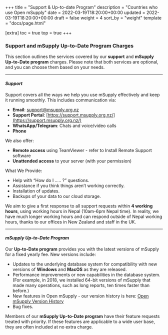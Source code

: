 +++
title = "Support & Up-to-date Program"
description = "Countries who use Open mSupply"
date = 2022-03-19T18:20:00+00:00
updated = 2022-03-19T18:20:00+00:00
draft = false
weight = 4
sort_by = "weight"
template = "docs/page.html"

[extra]
toc = true
top = true
+++

### Support and mSupply Up-to-Date Program Charges

This section outlines the services covered by our **support** and **mSupply Up-to-Date program** charges. Please note that both services are optional, and you can choose them based on your needs.

---

#### ***Support***

Support covers all the ways we help you use mSupply effectively and keep it running smoothly. This includes communication via:

- **Email**: [support@msupply.org.nz](mailto:support@msupply.org.nz)
- **Support Portal**: [https://support.msupply.org.nz/](https://support.msupply.org.nz/)
- **WhatsApp/Telegram**: Chats and voice/video calls
- **Phone**

We also offer:

- **Remote access** using TeamViewer - refer to Install Remote Support software
- **Unattended access** to your server (with your permission)

What We Provide:

- Help with “How do I ….. ?” questions.
- Assistance if you think things aren’t working correctly.
- Installation of updates.
- Backups of your data to our cloud storage.

We aim to give a first response to all support requests within **4 working hours**, using working hours in Nepal (10am-6pm Nepal time). In reality, we have much longer working hours and can respond outside of Nepal working hours, thanks to our offices in New Zealand and staff in the UK.

---

#### ***mSupply Up-to-Date Program***

Our **Up-to-Date program** provides you with the latest versions of mSupply for a fixed yearly fee. New versions include:

- Updates to the underlying database system for compatibility with new versions of **Windows** and **MacOS** as they are released.
- Performance improvements or new capabilities in the database system. (For example, in 2018, we installed 64-bit versions of mSupply that made many operations, such as long reports, ten times faster than before.)
- New features in Open mSupply - our version history is here: [Open mSupply Version History](https://msupply.foundation/open-msupply/releases)
- Bug fixes.

Members of our **mSupply Up-to-Date program** have their feature requests treated with priority. If these features are applicable to a wide user base, they are often included at no extra charge.
